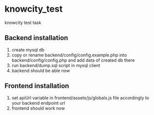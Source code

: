 # knowcity_test
knowcity test task

## Backend installation
1. create mysql db
2. copy or rename backend/config/config.example.php into backend/config/config.php and add data of created db there
3. run backend/dump.sql script in mysql client
4. backend should be able now

## Frontend installation
1. set apiUrl variable in frontend/assets/js/globals.js file accordingly to your backend endpoint url
2. frontend should work now
